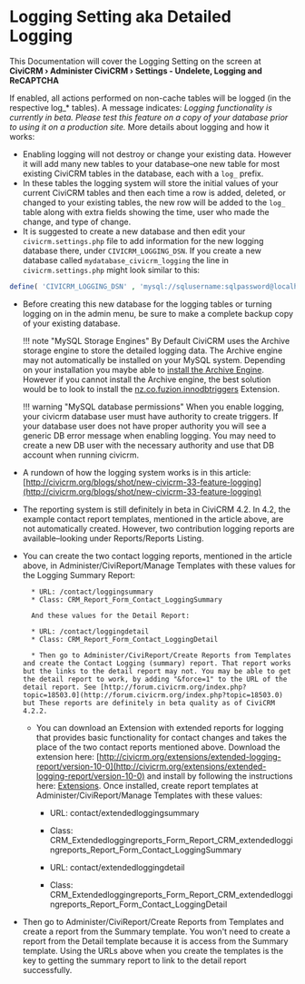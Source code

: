 # Logging Setting aka Detailed Logging 

This Documentation will cover the Logging Setting on the screen at **CiviCRM › Administer CiviCRM › Settings - Undelete, Logging and ReCAPTCHA**

If enabled, all actions performed on non-cache tables will be logged (in the respective log_* tables). A message indicates: _Logging functionality is currently in beta. Please test this feature on a copy of your database prior to using it on a production site._ More details about logging and how it works:

* Enabling logging will not destroy or change your existing data. However it will add many new tables to your database–one new table for most existing CiviCRM tables in the database, each with a `log_` prefix.
* In these tables the logging system will store the initial values of your current CiviCRM tables and then each time a row is added, deleted, or changed to your existing tables, the new row will be added to the `log_` table along with extra fields showing the time, user who made the change, and type of change.
* It is suggested to create a new database and then edit your `civicrm.settings.php` file to add information for the new logging database there, under `CIVICRM_LOGGING_DSN`. If you create a new database called `mydatabase_civicrm_logging` the line in `civicrm.settings.php` might look similar to this:

```php
define( 'CIVICRM_LOGGING_DSN' , 'mysql://sqlusername:sqlpassword@localhost/mydatabase_civicrm_logging?new_link=true' );

```

* Before creating this new database for the logging tables or turning logging on in the admin menu, be sure to make a complete backup copy of your existing database.

    !!! note "MySQL Storage Engines"
        By Default CiviCRM uses the Archive storage engine to store the detailed logging data. The Archive engine may not automatically be installed on your MySQL system. Depending on your installation you maybe able to [install the Archive Engine](https://stackoverflow.com/questions/26996618/install-mariadb-archive-engine). However if you cannot install the Archive engine, the best solution would be to look to install the [nz.co.fuzion.innodbtriggers](https://github.com/eileenmcnaughton/nz.co.fuzion.innodbtriggers) Extension.

    !!! warning "MySQL database permissions"
         When you enable logging, your civicrm database user must have authority to create triggers. If your database user does not have proper authority you will see a generic DB error message when enabling logging. You may need to create a new DB user with the necessary authority and use that DB account when running civicrm.
         
* A rundown of how the logging system works is in this article: [http://civicrm.org/blogs/shot/new-civicrm-33-feature-logging](http://civicrm.org/blogs/shot/new-civicrm-33-feature-logging)
* The reporting system is still definitely in beta in CiviCRM 4.2. In 4.2, the example contact report templates, mentioned in the article above, are not automatically created. However, two contribution logging reports are available–looking under Reports/Reports Listing.
* You can create the two contact logging reports, mentioned in the article above, in Administer/CiviReport/Manage Templates with these values for the Logging Summary Report:

        * URL: /contact/loggingsummary
        * Class: CRM_Report_Form_Contact_LoggingSummary

        And these values for the Detail Report:
        
        * URL: /contact/loggingdetail
        * Class: CRM_Report_Form_Contact_LoggingDetail

        * Then go to Administer/CiviReport/Create Reports from Templates and create the Contact Logging (summary) report. That report works but the links to the detail report may not. You may be able to get the detail report to work, by adding "&force=1" to the URL of the detail report. See [http://forum.civicrm.org/index.php?topic=18503.0](http://forum.civicrm.org/index.php?topic=18503.0) but These reports are definitely in beta quality as of CiviCRM 4.2.2.

    * You can download an Extension with extended reports for logging that provides basic functionality for contact changes and takes the place of the two contact reports mentioned above. Download the extension here: [http://civicrm.org/extensions/extended-logging-report/version-10-0](http://civicrm.org/extensions/extended-logging-report/version-10-0) and install by following the instructions here: [Extensions](/customize/extensions.md). Once installed, create report templates at Administer/CiviReport/Manage Templates with these values:

        * URL: contact/extendedloggingsummary
        * Class: CRM_Extendedloggingreports_Form_Report_CRM_extendedloggingreports_Report_Form_Contact_LoggingSummary

        * URL: contact/extendedloggingdetail
        * Class: CRM_Extendedloggingreports_Form_Report_CRM_extendedloggingreports_Report_Form_Contact_LoggingDetail

* Then go to Administer/CiviReport/Create Reports from Templates and create a report from the Summary template. You won't need to create a report from the Detail template because it is access from the Summary template. Using the URLs above when you create the templates is the key to getting the summary report to link to the detail report successfully.

